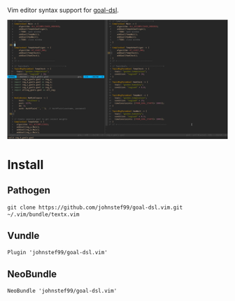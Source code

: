 Vim editor syntax support for [goal-dsl](https://github.com/robotics-4-all/goal-dsl).

![goal-dsl.vim][gruvbox]

# Install

## Pathogen

```
git clone https://github.com/johnstef99/goal-dsl.vim.git ~/.vim/bundle/textx.vim
```

## Vundle

```
Plugin 'johnstef99/goal-dsl.vim'
```

## NeoBundle
```
NeoBundle 'johnstef99/goal-dsl.vim'
```

[gruvbox]: images/gruvbox.png
